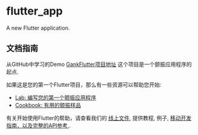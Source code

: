 # flutter_app

A new Flutter application.

## 文档指南
从GitHub中学习的Demo [GankFlutter项目地址](https://github.com/ZQ330093887/GankFlutter)
这个项目是一个颤振应用程序的起点.

如果这是您的第一个Flutter项目，那么有一些资源可以帮助您开始:

- [Lab: 编写您的第一个颤振应用程序](https://flutter.io/docs/get-started/codelab)
- [Cookbook: 有用的颤振样品](https://flutter.io/docs/cookbook)

有关开始使用Flutter的帮助，请查看我们的
[线上文件](https://flutter.io/docs), 提供教程,
例子, [移动开发指南，以及完整的API参考](https://flutterchina.club/technical-overview/),.

